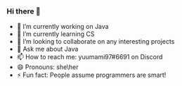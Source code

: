 ### Hi there 👋

- 🔭 I’m currently working on Java
- 🌱 I’m currently learning CS
- 👯 I’m looking to collaborate on any interesting projects
- 💬 Ask me about Java
- 📫 How to reach me: yuumami97#6691 on Discord
- 😄 Pronouns: she\her
- ⚡ Fun fact: People assume programmers are smart!

<!--START_SECTION:waka-->
<!--END_SECTION:waka-->
